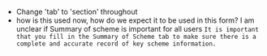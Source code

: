 - Change 'tab' to 'section' throughout 
- how is this used now, how do we expect it to be used in this form? I am unclear if Summary of scheme is important for all users `It is important that you fill in the Summary of Scheme tab to make sure there is a
complete and accurate record of key scheme information.`
